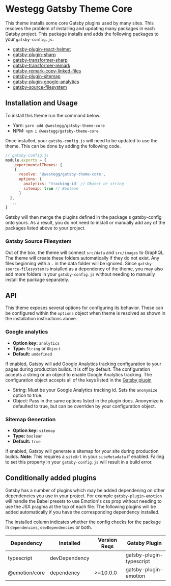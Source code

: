 # Westegg Gatsby Theme Core

This theme installs some core Gatsby plugins used by many sites. This resolves the problem of installing and updating many packages in each Gatsby project. This package installs and adds the following packages to your `gatsby-config.js`:

- [gatsby-plugin-react-helmet](https://www.gatsbyjs.org/packages/gatsby-plugin-react-helmet)
- [gatsby-plugin-sharp](https://www.gatsbyjs.org/packages/gatsby-plugin-sharp/)
- [gatsby-transformer-sharp](https://www.gatsbyjs.org/packages/gatsby-transformer-sharp/)
- [gatsby-transformer-remark](https://www.gatsbyjs.org/packages/gatsby-transformer-remark/)
- [gatsby-remark-copy-linked-files](https://www.gatsbyjs.org/packages/gatsby-remark-copy-linked-files/)
- [gatsby-plugin-sitemap](https://www.gatsbyjs.org/packages/gatsby-plugin-sitemap/)
- [gatsby-plugin-google-analytics](https://www.gatsbyjs.org/packages/gatsby-plugin-google-analytics/)
- [gatsby-source-filesystem](https://www.gatsbyjs.org/packages/gatsby-source-filesystem/)

## Installation and Usage

To install this theme run the command below.

- Yarn: `yarn add @westegg/gatsby-theme-core`
- NPM: `npm i @westegg/gatsby-theme-core`

Once installed, your `gatsby-config.js` will need to be updated to use the theme. This can be done by adding the following code.

```javascript
// gatsby-config.js
module.exports = {
  __experimentalThemes: [
    {
      resolve: '@westegg/gatsby-theme-core',
      options: {
        analytics: 'tracking-id' // Object or string
        sitemap: true // Boolean
      }
  ],
  ...
}
```

Gatsby will then merge the plugins defined in the package's gatsby-config onto yours. As a result, you do not need to install or manually add any of the packages listed above to your project.

### Gatsby Source Filesystem

Out of the box, the theme will connect `src/data` and `src/images` to GraphQL. The theme will create these folders automatically if they do not exist. Any files beginning with a `.` in the data folder will be ignored. Since `gatsby-source-filesystem` is installed as a dependency of the theme, you may also add more folders in your `gatsby-config.js` without needing to manually install the package separately.

## API

This theme exposes several options for configuring its behavior. These can be configured within the `options` object when theme is resolved as shown in the installation instructions above.

### Google analytics

- **Option key:** `analytics`
- **Type:** `String` or `Object`
- **Default:** `undefined`

If enabled, Gatsby will add Google Analytics tracking configuration to your pages during production builds. It is off by default. The configuration accepts a string or an object to enable Google Analytics tracking. The configuration object accepts all of the keys listed in the [Gatsby plugin](https://www.gatsbyjs.org/packages/gatsby-plugin-google-analytics/)

- String: Must be your Google Analytics tracking id. Sets the `anonymize` option to true.
- Object: Pass in the same options listed in the plugin docs. Anonymize is defaulted to true, but can be overriden by your configuration object.

### Sitemap Generation

- **Option key:** `sitemap`
- **Type:** `boolean`
- **Default:** `true`

If enabled, Gatsby will generate a sitemap for your site during production builds. **Note**: This requires a `siteUrl` in your `siteMetadata` if enabled. Failing to set this property in your `gatsby-config.js` will result in a build error.

## Conditionally added plugins

Gatsby has a number of plugins which may be added dependening on other dependencies you use in your project. For example `gatsby-plugin-emotion` will handle the Babel presets to use Emotion's css prop without needing to use the JSX pragma at the top of each file. The following plugins will be added automatically if you have the corresponding dependency installed.

The installed column indicates whether the config checks for the package in `dependencies`, `devDependencies` or both.

| Dependency    | Installed     | Version Reqs | Gatsby Plugin            |
| ------------- | ------------- | ------------ | ------------------------ |
| typescript    | devDependency |              | gatsby-plugin-typescript |
| @emotion/core | dependency    | >=10.0.0     | gatsby-plugin-emotion    |
